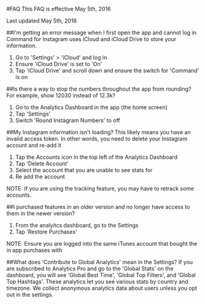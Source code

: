 #FAQ
This FAQ is effective May 5th, 2016

Last updated May 5th, 2016

##I'm getting an error message when I first open the app and cannot log in
Command for Instagram uses iCloud and iCloud Drive to store your information. 

1. Go to 'Settings' > 'iCloud' and log in
2. Ensure 'iCloud Drive' is set to 'On'
3. Tap 'iCloud Drive' and scroll down and ensure the switch for 'Command' is on

##Is there a way to stop the numbers throughout the app from rounding? For example, show 12030 instead of 12.3k?

1. Go to the Analytics Dashboard in the app (the home screen)
2. Tap 'Settings'
3. Switch 'Round Instagram Numbers' to off

##My Instagram information isn't loading?
This likely means you have an invalid access token. In other words, you need to delete your Instagram account and re-add it

1. Tap the Accounts icon in the top left of the Analytics Dashboard
2. Tap 'Delete Account'
3. Select the account that you are unable to see stats for
4. Re add the account

NOTE: If you are using the tracking feature, you may have to retrack some accounts. 

##I purchased features in an older version and no longer have access to them in the newer version?

1. From the analyitcs dashboard, go to the Settings
2. Tap 'Restore Purchases'

NOTE: Ensure you are logged into the same iTunes account that bought the in app purchases with

##What does 'Contribute to Global Analytics' mean in the Settings?
If you are subscribed to Analytics Pro and go to the 'Global Stats' on the dashboard, you will see 'Global Best Time', 'Global Top Filters', and 'Global Top Hashtags'. These analytics let you see various stats by country and timezone. We collect anonymous analytics data about users unless you opt out in the settings.

